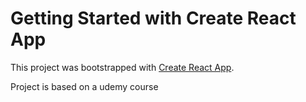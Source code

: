 # Getting Started with Create React App

This project was bootstrapped with [Create React App](https://github.com/facebook/create-react-app).

Project is based on a udemy course